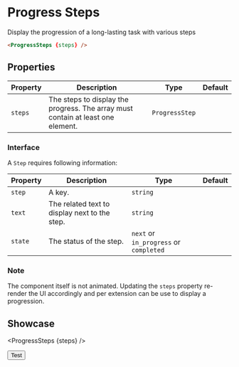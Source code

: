 <script lang="ts">
    import ProgressSteps from "$lib/components/ProgressSteps.svelte";

  let steps = [
    {
      step: "1",
      text: "Connection with sale canister",
      state: "completed",
    },
    {
      step: "2",
      text: "Sending tokens",
      state: "in_progress",
    },
    {
      step: "3",
      text: "Confirming your participation...",
      state: "next",
    },
    {
      step: "4",
      text: "Updating your data",
      state: "next",
    },
  ];

  const animate = () => {
    steps = [
      steps[0],
      {
        ...steps[1],
        state: "completed",
      },
      {
        ...steps[2],
        state: "in_progress",
      },
      steps[3],
    ];

    setTimeout(() => {
      steps = [
        steps[0],
        steps[1],
        {
          ...steps[2],
          state: "completed",
        },
        {
          ...steps[3],
          state: "in_progress",
        },
      ];

      setTimeout(() => {
        steps = [
          steps[0],
          steps[1],
          steps[2],
          {
            ...steps[3],
            state: "completed",
          },
        ];
      }, 2500);
    }, 2500);
  };
</script>

# Progress Steps

Display the progression of a long-lasting task with various steps

```html
<ProgressSteps {steps} />
```

## Properties

| Property | Description                                                                     | Type           | Default |
| -------- | ------------------------------------------------------------------------------- | -------------- | ------- |
| `steps`  | The steps to display the progress. The array must contain at least one element. | `ProgressStep` |         |

### Interface

A `Step` requires following information:

| Property | Description                                   | Type                                   | Default |
| -------- | --------------------------------------------- | -------------------------------------- | ------- |
| `step`   | A key.                                        | `string`                               |         |
| `text`   | The related text to display next to the step. | `string`                               |         |
| `state`  | The status of the step.                       | `next` or `in_progress` or `completed` |         |

### Note

The component itself is not animated. Updating the `steps` property re-render the UI accordingly and per extension can be use to display a progression.

## Showcase

<ProgressSteps {steps} />

<button on:click={animate} class="primary" style="margin-top: var(--padding-2x)">Test</button>
